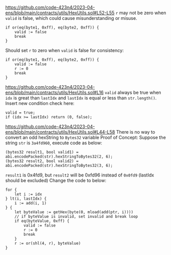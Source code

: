 https://github.com/code-423n4/2023-04-ens/blob/main/contracts/utils/HexUtils.sol#L52-L55
`r` may not be zero when `valid` is false, which could cause misunderstanding or misuse. 

    if or(eq(byte1, 0xff), eq(byte2, 0xff)) {
        valid := false
        break
    }

Should set `r` to zero when `valid` is false for consistency: 

    if or(eq(byte1, 0xff), eq(byte2, 0xff)) {
        valid := false
        r := 0
        break
    }

https://github.com/code-423n4/2023-04-ens/blob/main/contracts/utils/HexUtils.sol#L16
`valid` always be true when `idx` is great than `lastIdx` and `lastIdx` is equal or less than `str.length()`. 
Insert new condition check here:

    valid = true;
    if (idx >= lastIdx) return (0, false);

https://github.com/code-423n4/2023-04-ens/blob/main/contracts/utils/HexUtils.sol#L44-L58
There is no way to convert an odd hexString to `Bytes32` variable
Proof of Concept:
Suppose the string `str` is `3a4fd960`, execute code as below:

    (bytes32 result1, bool valid1) = abi.encodePacked(str).hexStringToBytes32(2, 6); 
    (bytes32 result2, bool valid2) = abi.encodePacked(str).hexStringToBytes32(3, 6); 

`result1` is 0x4fd9, but `result2` will be 0xfd96 instead of `0x0fd9` (lastIdx should be excluded)
Change the code to below:

    for {
        let i := idx
    } lt(i, lastIdx) {
        i := add(i, 1)
    } {
        let byteValue := getHex(byte(0, mload(add(ptr, i))))
        // if byteValue is invalid, set invalid and break loop
        if eq(byteValue, 0xff) {
            valid := false
            r := 0
            break
        }
        r := or(shl(4, r), byteValue)
    }
